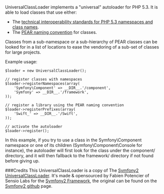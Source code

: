 UniversalClassLoader implements a "universal" autoloader for PHP 5.3.
It is able to load classes that use either:

 * The [technical interoperability standards for PHP 5.3 namespaces and
   class names](http://groups.google.com/group/php-standards/web/psr-0-final-proposal).
 * The [PEAR naming convention](http://pear.php.net) for classes.

Classes from a sub-namespace or a sub-hierarchy of PEAR classes can be
looked for in a list of locations to ease the vendoring of a sub-set of
classes for large projects.

Example usage:

    $loader = new UniversalClassLoader();
    
    // register classes with namespaces
    $loader->registerNamespaces(array(
        'Symfony\Component' => __DIR__.'/component',
        'Symfony' => __DIR__.'/framework',
    ));
    
    // register a library using the PEAR naming convention
    $loader->registerPrefixes(array(
        'Swift_' => __DIR__.'/Swift',
    ));
    
    // activate the autoloader
    $loader->register();
    
In this example, if you try to use a class in the Symfony\Component
namespace or one of its children (Symfony\Component\Console for instance),
the autoloader will first look for the class under the component/
directory, and it will then fallback to the framework/ directory if not found before giving up.

###Credits
This UniversalClassLoader is a copy of The [Symfony2 UniversalClassLoader](https://github.com/symfony/symfony/blob/master/src/Symfony/Component/HttpFoundation/UniversalClassLoader.php). It's made
& opensourced by Fabien Potencier of Sensio Labs for the [Symfony2 Framework](http://symfony-reloaded.org),
the original can be found on the [Symfony2 github](https://github.com/symfony/symfony) page. 

